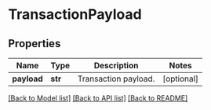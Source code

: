 # TransactionPayload

## Properties
Name | Type | Description | Notes
------------ | ------------- | ------------- | -------------
**payload** | **str** | Transaction payload. | [optional] 

[[Back to Model list]](../README.md#documentation-for-models) [[Back to API list]](../README.md#documentation-for-api-endpoints) [[Back to README]](../README.md)



